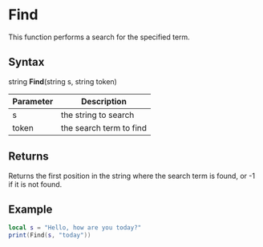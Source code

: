 # Find
This function performs a search for the specified term.

## Syntax 

string **Find**(string s, string token)

| Parameter | Description |
| --- | --- |
| s | the string to search |
| token | the search term to find |

## Returns

Returns the first position in the string where the search term is found, or -1 if it is not found.

## Example

```lua
local s = "Hello, how are you today?"
print(Find(s, "today"))
```
